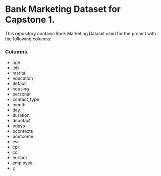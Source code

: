 # Bank Marketing Dataset for Capstone 1.

This repository contains Bank Marketing Dataset used for the project with the following columns:

### Columns
- age 	
- job 	
- marital 
- education
- default 
- housing 
- personal
- contact_type
- month 	
- day 	
- duration
- dcontact
- pdays 	
- pcontacts
- poutcome
- evr 	
- cpi 	
- cci 	
- euribor 
- employee
- y 	 
